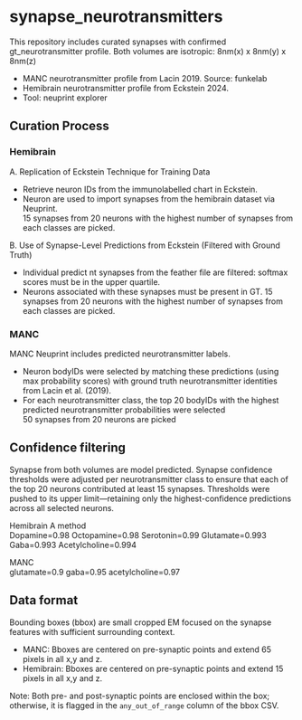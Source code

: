 # synapse_neurotransmitters

This repository includes curated synapses with confirmed gt_neurotransmitter profile. Both volumes are isotropic: 8nm(x) x 8nm(y) x 8nm(z) 

* MANC neurotransmitter profile from Lacin 2019. Source: funkelab
* Hemibrain neurotransmitter profile from Eckstein 2024.
* Tool: neuprint explorer 

## Curation Process 
### Hemibrain 

A. Replication of Eckstein Technique for Training Data
- Retrieve  neuron IDs from the immunolabelled chart in Eckstein.
- Neuron are used to import synapses from the hemibrain dataset via Neuprint.  
15 synapses from 20 neurons with the highest number of synapses from each classes are picked. 

B. Use of Synapse-Level Predictions from Eckstein (Filtered with Ground Truth)
- Individual predict nt synapses from the feather file are filtered: softmax scores must be in the upper quartile.
- Neurons associated with these synapses must be present in GT. 
15 synapses from 20 neurons with the highest number of synapses from each classes are picked. 

### MANC 
MANC Neuprint includes predicted neurotransmitter labels.
- Neuron bodyIDs were selected by matching these predictions (using max probability scores) with ground truth neurotransmitter identities from Lacin et al. (2019).
- For each neurotransmitter class, the top 20 bodyIDs with the highest predicted neurotransmitter probabilities were selected  
50 synapses from 20 neurons are picked

## Confidence filtering 

Synapse from both volumes are model predicted. Synapse confidence thresholds were adjusted per neurotransmitter class to ensure that each of the top 20 neurons contributed at least 15 synapses. Thresholds were pushed to its upper limit—retaining only the highest-confidence predictions across all selected neurons.

Hemibrain A method    
Dopamine=0.98
Octopamine=0.98
Serotonin=0.99
Glutamate=0.993
Gaba=0.993
Acetylcholine=0.994

MANC   
glutamate=0.9
gaba=0.95
acetylcholine=0.97 




## Data format 

Bounding boxes (bbox) are small cropped EM focused on the synapse features with sufficient surrounding context.  
* MANC: Bboxes are centered on pre-synaptic points and extend 65 pixels in all x,y and z. 
* Hemibrain: Bboxes are centered on pre-synaptic points and extend 15 pixels in all x,y and z.

Note: Both pre- and post-synaptic points are enclosed within the box; otherwise, it is flagged in the `any_out_of_range` column of the bbox CSV.

